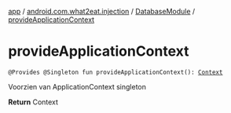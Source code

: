 [app](../../index.md) / [android.com.what2eat.injection](../index.md) / [DatabaseModule](index.md) / [provideApplicationContext](./provide-application-context.md)

# provideApplicationContext

`@Provides @Singleton fun provideApplicationContext(): `[`Context`](https://developer.android.com/reference/android/content/Context.html)

Voorzien van ApplicationContext singleton

**Return**
Context

